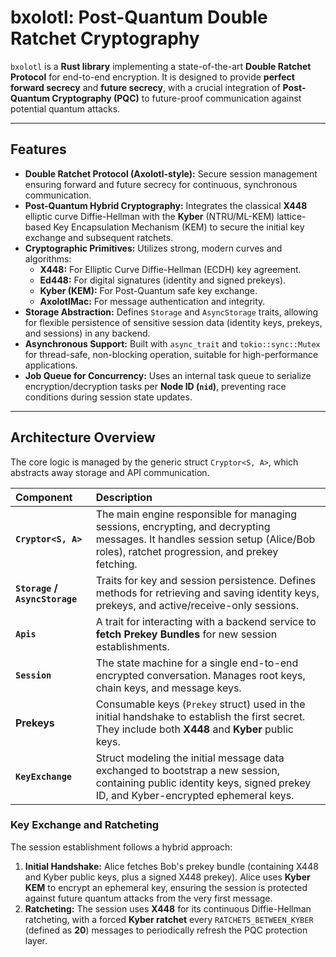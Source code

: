 # bxolotl: Post-Quantum Double Ratchet Cryptography

`bxolotl` is a **Rust library** implementing a state-of-the-art **Double Ratchet Protocol** for end-to-end encryption. It is designed to provide **perfect forward secrecy** and **future secrecy**, with a crucial integration of **Post-Quantum Cryptography (PQC)** to future-proof communication against potential quantum attacks.

---

## Features

* **Double Ratchet Protocol (Axolotl-style):** Secure session management ensuring forward and future secrecy for continuous, synchronous communication.
* **Post-Quantum Hybrid Cryptography:** Integrates the classical **X448** elliptic curve Diffie-Hellman with the **Kyber** (NTRU/ML-KEM) lattice-based Key Encapsulation Mechanism (KEM) to secure the initial key exchange and subsequent ratchets.
* **Cryptographic Primitives:** Utilizes strong, modern curves and algorithms:
    * **X448:** For Elliptic Curve Diffie-Hellman (ECDH) key agreement.
    * **Ed448:** For digital signatures (identity and signed prekeys).
    * **Kyber (KEM):** For Post-Quantum safe key exchange.
    * **AxolotlMac:** For message authentication and integrity.
* **Storage Abstraction:** Defines `Storage` and `AsyncStorage` traits, allowing for flexible persistence of sensitive session data (identity keys, prekeys, and sessions) in any backend.
* **Asynchronous Support:** Built with `async_trait` and `tokio::sync::Mutex` for thread-safe, non-blocking operation, suitable for high-performance applications.
* **Job Queue for Concurrency:** Uses an internal task queue to serialize encryption/decryption tasks per **Node ID (`nid`)**, preventing race conditions during session state updates.

---

## Architecture Overview

The core logic is managed by the generic struct `Cryptor<S, A>`, which abstracts away storage and API communication.

| Component | Description |
| :--- | :--- |
| **`Cryptor<S, A>`** | The main engine responsible for managing sessions, encrypting, and decrypting messages. It handles session setup (Alice/Bob roles), ratchet progression, and prekey fetching. |
| **`Storage` / `AsyncStorage`** | Traits for key and session persistence. Defines methods for retrieving and saving identity keys, prekeys, and active/receive-only sessions. |
| **`Apis`** | A trait for interacting with a backend service to **fetch Prekey Bundles** for new session establishments. |
| **`Session`** | The state machine for a single end-to-end encrypted conversation. Manages root keys, chain keys, and message keys. |
| **Prekeys** | Consumable keys (`Prekey` struct) used in the initial handshake to establish the first secret. They include both **X448** and **Kyber** public keys. |
| **`KeyExchange`** | Struct modeling the initial message data exchanged to bootstrap a new session, containing public identity keys, signed prekey ID, and Kyber-encrypted ephemeral keys. |

### Key Exchange and Ratcheting

The session establishment follows a hybrid approach:

1.  **Initial Handshake:** Alice fetches Bob's prekey bundle (containing X448 and Kyber public keys, plus a signed X448 prekey). Alice uses **Kyber KEM** to encrypt an ephemeral key, ensuring the session is protected against future quantum attacks from the very first message.
2.  **Ratcheting:** The session uses **X448** for its continuous Diffie-Hellman ratcheting, with a forced **Kyber ratchet** every `RATCHETS_BETWEEN_KYBER` (defined as **20**) messages to periodically refresh the PQC protection layer.
